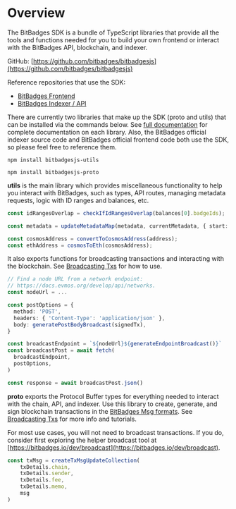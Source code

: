 # Overview

The BitBadges SDK is a bundle of TypeScript libraries that provide all the tools and functions needed for you to build your own frontend or interact with the BitBadges API, blockchain, and indexer.&#x20;

GitHub: [https://github.com/bitbadges/bitbadgesjs](https://github.com/bitbadges/bitbadgesjs)

Reference repositories that use the SDK:

* [BitBadges Frontend](https://github.com/BitBadges/bitbadges-frontend)
* [BitBadges Indexer / API](https://github.com/BitBadges/bitbadges-indexer)

There are currently two libraries that make up the SDK (proto and utils) that can be installed via the commands below. See [full documentation](full-documentation.md) for complete documentation on each library. Also, the BitBadges official indexer source code and BitBadges official frontend code both use the SDK, so please feel free to reference them.

```
npm install bitbadgesjs-utils
```

```
npm install bitbadgesjs-proto
```



**utils** is the main library which provides miscellaneous functionality to help you interact with BitBadges, such as types, API routes, managing metadata requests, logic with ID ranges and balances, etc.&#x20;

```typescript
const idRangesOverlap = checkIfIdRangesOverlap(balances[0].badgeIds);
```

```typescript
const metadata = updateMetadataMap(metadata, currentMetadata, { start: badgeId, end: badgeId }, uri);
```

```typescript
const cosmosAddress = convertToCosmosAddress(address);
const ethAddress = cosmosToEth(cosmosAddress);
```

It also exports functions for broadcasting transactions and interacting with the blockchain. See [Broadcasting Txs](../create-and-broadcast-txs/) for how to use.

```typescript
// Find a node URL from a network endpoint:
// https://docs.evmos.org/develop/api/networks.
const nodeUrl = ...

const postOptions = {
  method: 'POST',
  headers: { 'Content-Type': 'application/json' },
  body: generatePostBodyBroadcast(signedTx),
}

const broadcastEndpoint = `${nodeUrl}${generateEndpointBroadcast()}`
const broadcastPost = await fetch(
  broadcastEndpoint,
  postOptions,
)

const response = await broadcastPost.json()
```

**proto** exports the Protocol Buffer types for everything needed to interact with the chain, API, and indexer. Use this library to create, generate, and sign blockchain transactions in the [BitBadges Msg formats](../create-and-broadcast-txs/cosmos-sdk-msgs/). See [Broadcasting Txs](../create-and-broadcast-txs/) for more info and tutorials.&#x20;

For most use cases, you will not need to broadcast transactions. If you do, consider first exploring the helper broadcast tool at [https://bitbadges.io/dev/broadcast](https://bitbadges.io/dev/broadcast).

```typescript
const txMsg = createTxMsgUpdateCollection(
    txDetails.chain,
    txDetails.sender,
    txDetails.fee,
    txDetails.memo,
    msg
)
```
